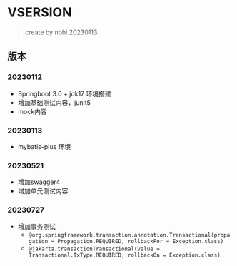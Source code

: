 # VSERSION
> create by nohi 20230113


## 版本 
### 20230112
* Springboot 3.0 + jdk17 环境搭建
* 增加基础测试内容，junit5
* mock内容

### 20230113 
* mybatis-plus 环境

### 20230521

* 增加swagger4
* 增加单元测试内容

### 20230727
* 增加事务测试
  * `@org.springframework.transaction.annotation.Transactional(propagation = Propagation.REQUIRED, rollbackFor = Exception.class)`
  * `@jakarta.transactionTransactional(value = Transactional.TxType.REQUIRED, rollbackOn = Exception.class)`
